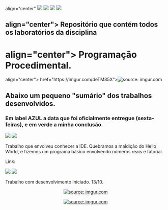 <p> align="center"
<img src="https://img.shields.io/badge/Institui%C3%A7%C3%A3o-UFU-blue"/>
<img src= "https://img.shields.io/badge/Disciplina-PP-critical" />
<img src= "https://img.shields.io/badge/Professor-Claudiney-sucess" />
<img src= "https://img.shields.io/badge/Turma-69-ff69b4" />
</p>

<h2> align="center"> Repositório que contém todos os laboratórios da disciplina </h2>
<h1> align="center"> Programação Procedimental. </h1>


<p> align="center">
<a> href="https://imgur.com/deTM35X"><img src="https://i.imgur.com/deTM35X.gif" title="source: imgur.com" /></a>


<h2> Abaixo um pequeno "sumário" dos trabalhos desenvolvidos. </h2>
<h3> Em label AZUL a data que foi oficialmente entregue (sexta-feiras), e em verde a minha conclusão. </h3>

<div>
<img src= "https://img.shields.io/badge/Lab01-071022-informational"/>
<img src= "https://img.shields.io/badge/Lab01-071022-sucess"/>
  <p> Trabalho que envolveu conhecer a IDE. Quebramos a maldição do Hello World, e fizemos um programa básico envolvendo números reais e fatorial. </p>
  <p> Link: </p>
</div>


<div>
<img src= "https://img.shields.io/badge/Lab02-141022-informational"/>
<img src= "https://img.shields.io/badge/Lab02-Desenvolvimento-sucess"/>
  <p> Trabalho com desenvolvimento iniciado. 13/10. </p>
</div>


<p align="center">
<a href="https://imgur.com/05qSkrd"><img src="https://i.imgur.com/05qSkrd.gif" title="source: imgur.com" /></a>


<p align="center">
<a href="https://imgur.com/05qSkrd"><img src="https://i.imgur.com/05qSkrd.gif" title="source: imgur.com" /></a>
